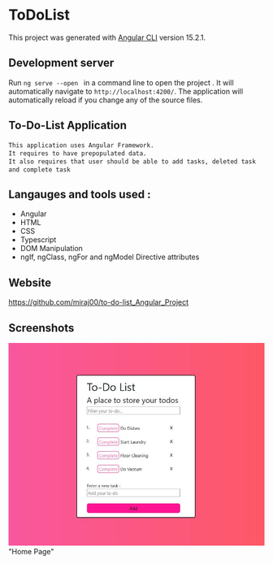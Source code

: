 # ToDoList

This project was generated with [Angular CLI](https://github.com/angular/angular-cli) version 15.2.1.

## Development server

Run `ng serve --open ` in a command line to open the project . It will automatically navigate to `http://localhost:4200/`. The application will automatically reload if you change any of the source files.


## To-Do-List Application
    This application uses Angular Framework.
    It requires to have prepopulated data. 
    It also requires that user should be able to add tasks, deleted task and complete task

## Langauges and tools used : 
* Angular
* HTML
* CSS
* Typescript
* DOM Manipulation
* ngIf, ngClass, ngFor and ngModel Directive attributes


## Website
https://github.com/miraj00/to-do-list_Angular_Project

## Screenshots

![](/src/assets/images/home.JPG) "Home Page"